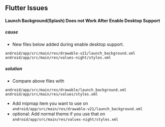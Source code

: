 ## Flutter Issues



#### Launch Background(Splash) Does not Work After Enable Desktop Support

##### cause

- New files below added during enable desktop support.
```
android/app/src/main/res/drawable-v21/launch_background.xml 
android/app/src/main/res/values-night/styles.xml
```

##### solution  

- Compare above files with
```
android/app/src/main/res/drawable/launch_background.xml 
android/app/src/main/res/values/styles.xml
```

- Add mipmap item you want to use on `android/app/src/main/res/drawable-v21/launch_background.xml`
- optional: Add normal theme if you use that on `android/app/src/main/res/values-night/styles.xml`
